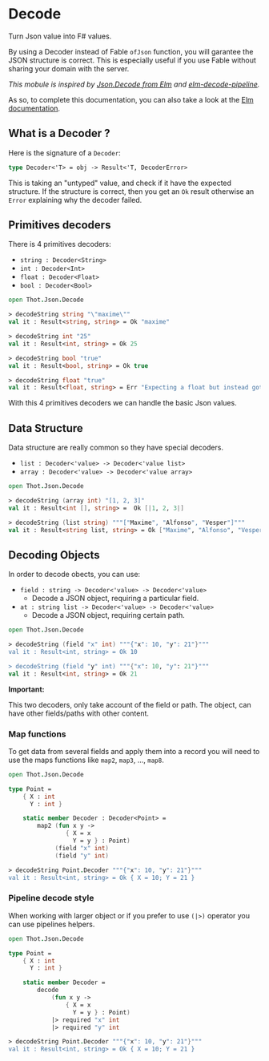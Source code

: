 # Decode

Turn Json value into F# values.

By using a Decoder instead of Fable `ofJson` function, you will garantee the JSON structure is correct.
This is especially useful if you use Fable without sharing your domain with the server.

*This mobule is inspired by [Json.Decode from Elm](http://package.elm-lang.org/packages/elm-lang/core/latest/Json-Decode)
and [elm-decode-pipeline](http://package.elm-lang.org/packages/NoRedInk/elm-decode-pipeline/latest).*

As so, to complete this documentation, you can also take a look at the [Elm documentation](https://guide.elm-lang.org/interop/json.html).

## What is a Decoder ?

Here is the signature of a `Decoder`:

```fsharp
type Decoder<'T> = obj -> Result<'T, DecoderError>
```

This is taking an "untyped" value, and check if it have the expected structure. If the structure is correct,
then you get an `Ok` result otherwise an `Error` explaining why the decoder failed.

## Primitives decoders

There is 4 primitives decoders:

- `string : Decoder<String>`
- `int : Decoder<Int>`
- `float : Decoder<Float>`
- `bool : Decoder<Bool>`

```fsharp
open Thot.Json.Decode

> decodeString string "\"maxime\""
val it : Result<string, string> = Ok "maxime"

> decodeString int "25"
val it : Result<int, string> = Ok 25

> decodeString bool "true"
val it : Result<bool, string> = Ok true

> decodeString float "true"
val it : Result<float, string> = Err "Expecting a float but instead got: true"
```

With this 4 primitives decoders we can handle the basic Json values.

## Data Structure

Data structure are really common so they have special decoders.

- `list : Decoder<'value> -> Decoder<'value list>`
- `array : Decoder<'value> -> Decoder<'value array>`

```fsharp
open Thot.Json.Decode

> decodeString (array int) "[1, 2, 3]"
val it : Result<int [], string> =  Ok [|1, 2, 3|]

> decodeString (list string) """["Maxime", "Alfonso", "Vesper"]"""
val it : Result<string list, string> = Ok ["Maxime", "Alfonso", "Vesper"]
```

## Decoding Objects

In order to decode obects, you can use:

- `field : string -> Decoder<'value> -> Decoder<'value>`
    - Decode a JSON object, requiring a particular field.
- `at : string list -> Decoder<'value> -> Decoder<'value>`
    - Decode a JSON object, requiring certain path.

```fsharp
open Thot.Json.Decode

> decodeString (field "x" int) """{"x": 10, "y": 21"}"""
val it : Result<int, string> = Ok 10

> decodeString (field "y" int) """{"x": 10, "y": 21"}"""
val it : Result<int, string> = Ok 21
```

**Important:**

This two decoders, only take account of the field or path. The object, can have other fields/paths with other content.

### Map functions

To get data from several fields and apply them into a record you will need to use the maps functions
like `map2`, `map3`, ..., `map8`.

```fsharp
open Thot.Json.Decode

type Point =
    { X : int
      Y : int }

    static member Decoder : Decoder<Point> =
        map2 (fun x y ->
                { X = x
                  Y = y } : Point)
             (field "x" int)
             (field "y" int)

> decodeString Point.Decoder """{"x": 10, "y": 21"}"""
val it : Result<int, string> = Ok { X = 10; Y = 21 }
```

### Pipeline decode style

When working with larger object or if you prefer to use `(|>)` operator you can use pipelines helpers.

```fsharp
open Thot.Json.Decode

type Point =
    { X : int
      Y : int }

    static member Decoder =
        decode
            (fun x y ->
                { X = x
                  Y = y } : Point)
            |> required "x" int
            |> required "y" int

> decodeString Point.Decoder """{"x": 10, "y": 21"}"""
val it : Result<int, string> = Ok { X = 10; Y = 21 }
```
